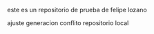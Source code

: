 este es un repositorio de prueba de felipe lozano

ajuste generacion conflito repositorio local

 

